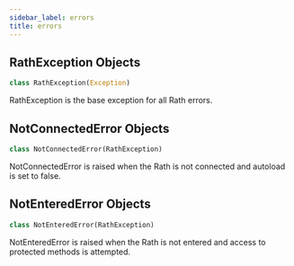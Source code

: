 ```yaml
---
sidebar_label: errors
title: errors
---
```


## RathException Objects

```python
class RathException(Exception)
```

RathException is the base exception for all Rath errors.

## NotConnectedError Objects

```python
class NotConnectedError(RathException)
```

NotConnectedError is raised when the Rath is not connected and autoload is set to false.

## NotEnteredError Objects

```python
class NotEnteredError(RathException)
```

NotEnteredError is raised when the Rath is not entered and access to protected methods is attempted.

